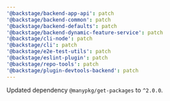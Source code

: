 ```yaml
---
'@backstage/backend-app-api': patch
'@backstage/backend-common': patch
'@backstage/backend-defaults': patch
'@backstage/backend-dynamic-feature-service': patch
'@backstage/cli-node': patch
'@backstage/cli': patch
'@backstage/e2e-test-utils': patch
'@backstage/eslint-plugin': patch
'@backstage/repo-tools': patch
'@backstage/plugin-devtools-backend': patch
---
```


Updated dependency `@manypkg/get-packages` to `^2.0.0`.
